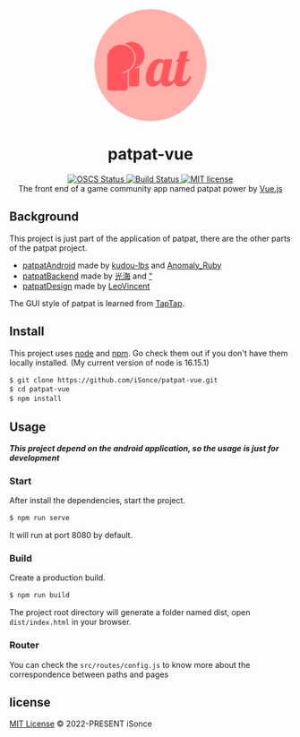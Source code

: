 <div align='center'>
    <img src='./src/assets/patpat.png' width='200'/>
    <h1>patpat-vue</h1>
</div>

<p align='center'>
<a href="https://www.oscs1024.com/project/oscs/iSonce/patpat-vue?ref=badge_small">
    <img src="https://www.oscs1024.com/platform/badge/iSonce/patpat-vue.svg?size=small" alt="OSCS Status"/>
</a>
<a href="https://app.travis-ci.com/iSonce/patpat-vue.svg?branch=master">
    <img src='https://app.travis-ci.com/iSonce/patpat-vue.svg?branch=master' alt='Build Status'/>
</a>
<a href="./LICENSE.md" >
    <img src='https://img.shields.io/badge/license-MIT-blue' alt='MIT license'/>
</a>
<br/>
The front end of a game community app named patpat power by <a href='https://vuejs.org/'>Vue.js</a>
</p>

## Background
This project is just part of the application of patpat, there are the other parts of the patpat project.

* [patpatAndroid](https://gitee.com/lin_po_sheng/patpat-android) made by [kudou-lbs](https://gitee.com/lin_po_sheng) and [Anomaly_Ruby](https://gitee.com/Anomaly_Ruby)
* [patpatBackend](https://gitee.com/lin_po_sheng/patpat-backend) made by [光海](https://gitee.com/hide_and_see) and [“](mailto:994097470@qq.com)
* [patpatDesign](https://gitee.com/lin_po_sheng/patpat-design) made by [LeoVincent](https://gitee.com/leovincent)

The GUI style of patpat is learned from [TapTap](https://taptap.com).

## Install

This project uses [node](http://nodejs.org) and [npm](https://npmjs.com). Go check them out if you don't have them locally installed. (My current version of node is 16.15.1)

```sh
$ git clone https://github.com/iSonce/patpat-vue.git
$ cd patpat-vue
$ npm install
```

## Usage

***This project depend on the android application, so the usage is just for development***

### Start

After install the dependencies, start the project.

```sh
$ npm run serve
```

It will run at port 8080 by default.

### Build

Create a production build.

```sh
$ npm run build
```
The project root directory will generate a folder named dist, open ```dist/index.html``` in your browser.

### Router

You can check the ```src/routes/config.js``` to know more about the correspondence between paths and pages

## license

[MIT License](./LICENSE.md) © 2022-PRESENT iSonce
